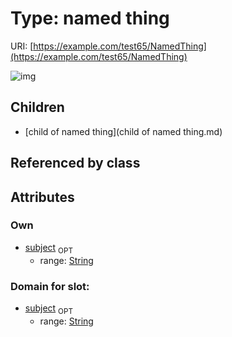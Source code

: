 
# Type: named thing




URI: [https://example.com/test65/NamedThing](https://example.com/test65/NamedThing)


![img](http://yuml.me/diagram/nofunky;dir:TB/class/\[NamedThing|subject:string%20%3F]^-\[ChildOfNamedThing])

## Children

 * [child of named thing](child of named thing.md)

## Referenced by class


## Attributes


### Own

 * [subject](subject.md)  <sub>OPT</sub>
    * range: [String](type/String.md)

### Domain for slot:

 * [subject](subject.md)  <sub>OPT</sub>
    * range: [String](type/String.md)
